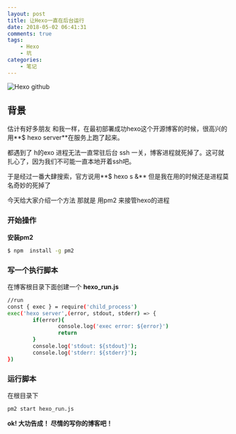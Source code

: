 ```yaml
---
layout: post
title: 让Hexo一直在后台运行
date: 2018-05-02 06:41:31
comments: true
tags: 
	- Hexo
	- 坑
categories:
	- 笔记
---
```


![Hexo github](https://s1.ax1x.com/2018/10/12/iNkoTK.png)


## 背景

估计有好多朋友 和我一样，在最初部署成功hexo这个开源博客的时候，很高兴的用**$ hexo server**在服务上跑了起来。

都遇到了 h的exo 进程无法一直常驻后台 ssh 一关，博客进程就死掉了。这可就扎心了，因为我们不可能一直本地开着ssh吧。

于是经过一番大肆搜索，官方说用**$ hexo s &** 但是我在用的时候还是进程莫名奇妙的死掉了

今天给大家介绍一个方法 那就是 用pm2 来接管hexo的进程

### 开始操作

**安装pm2**

```bash
$ npm  install -g pm2
```
### 写一个执行脚本

在博客根目录下面创建一个 **hexo_run.js**

```bash
//run
const { exec } = require('child_process')
exec('hexo server',(error, stdout, stderr) => {
        if(error){
                console.log('exec error: ${error}')
                return
        }
        console.log('stdout: ${stdout}');
        console.log('stderr: ${stderr}');
})
```

### 运行脚本

在根目录下
```bash
pm2 start hexo_run.js
```

**ok! 大功告成！ 尽情的写你的博客吧！**

